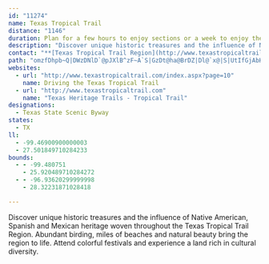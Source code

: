 ```yaml
---
id: "11274"
name: Texas Tropical Trail
distance: "1146"
duration: Plan for a few hours to enjoy sections or a week to enjoy the region.
description: "Discover unique historic treasures and the influence of Native American, Spanish and Mexican heritage woven throughout the Texas Tropical Trail Region. Abundant birding, miles of beaches and natural beauty bring the region to life."
contact: "**[Texas Tropical Trail Region](http://www.texastropicaltrail.com)**  \r\n361-592-4603  \r\n[Send Email](mailto:texastropicaltrail@yahoo.com)  \r\n"
path: "omzfDhpb~Q|DWzDNlD`@pJXlB^zF~A`S|GzDt@ha@BrDZ|Dl@`x@|S|UtIfGjAbHf@hJ?~DG|F]pGEhEJtZHd\\`@hHV~YnBdVr@|d@vBzKx@bEDfJn@t\\bAnf@fApSDzq@l@rL_@vDYxC_@fc@mIdm@uKfDaAhL_Cvo@aMbIgBxDeAnGaCtEeCjOaKb\\eWvc@g\\`F}C|M_HjNsHhKcGxb@iUhQaJnYaNba@uTvDgBlVcJlHwB~F{@noAmIxFk@`IuAzGuB`FoBxDmBz[aSlH{CptA_`@tj@aOzl@cQjFiAfAIndIq[jCCrG\\rlAlJ|aA|Blh@~AbtElKrh@rAvLVrH@nEUzTiBvG_@dEGzVz@hmArGpKJtcBQhCH`If@|Ev@rJtBfJ|AzELlNc@~DHtKfBhL`CnIlA`r@pExDj@hGlAze@vLzXvGjp@jPfi@|NbDp@lERpSeAfTy@xFa@rI_@dFqA|Ai@pCeBtBqB`B{Bdq@i`BrDiIdh@o}@bb@}r@`[cm@~HeP|CoFxG_JlD{Dnr@}r@jHyHfMgLt_@cVbsAcy@xy@cm@pI{FpoAu}@pDgDlAaBrA_Cr@eBn@sBdAaGdSmhBjL_bAp@_DjBgFxCkFjA{AboBueBpPwO~Xgb@|H{J~CeD|cAcw@|UiQxDeCjEyBjLaEzyA_e@bKyClVyD|r@iJfD{@lHsDdBwA~CeD~C}EzAkDz@mC~BcMdDuSbDoQn|@i`D`Leb@xr@mfCjDeIlGwKh}@ekArDgEpPcUfCqCtA{BtV}[|tA}eBjb@ui@rOcRjVe[rEmFlJeI|EcCnRqHbe@cQxC_AhLoEj|@o[bTiHxO}CdDU~p@kAjjA_BfoBaDdR_AxVyAzmAoIfdAmGfuAoJbbCyObGy@bDm@pRaFpn@uQ|b@iLtt@uSxl@}OpCcAvc@}LvNkDvFs@pHa@hONnaCtNlkEzVjEDvGI`Ic@`uB}WxK_B`KeBpg@{K~IsCz[oLrPsGjQ}Rdq@ww@zBmB`g@oX|BaBxyAo}AfqBiwBfHwEpCmAtBm@`Ck@|ASjMkAhvB_Uxu@sI~ZsCxFs@re@eFvBGz@SfE_B|y@q`@v@_At@sA\\gBpFq{@nBuTN_DAaFw@aGuBmI]mB}Te|@{EsSyFma@uFqb@_AoFkBoNyAoNGeCL_HV{DfNwzAjBaVlAeL|A_IhAmDh^us@tNeX~FkIlSwVnCgExa@e_AzAgFrC{H|pAgzD|A_G~@oIrCss@zDy{@H_EOsHiAqK{@kEwA{EgT{j@yLiZeHkRg@iBk@yCa@{D_Dk_@AaBXmEpC{Ln@yDbJqc@tBiJ|AmI@g@Me@iAaBg@sAeEmUSmBGgB?eBRyBt@aCXk@z@sAfAeAhKaIfEoCxHmGhCgDfSiZbJuKzZk]nAeBrCiFtKaXtd@uwAvGkTvDyKbC{GrVul@z@{C`AqE|I{m@PyD@gGs@_]OiJ@}C^{GnAcGZkAf@s@tEyLpG{RlEyOfQyl@dRcp@~c@c|Avg@wfBhb@owAfIkYz@eC~c@e}AbC_JnGiTjCoL~BgMhEkP`FiPjHuTjTgu@jMua@jFySfj@okBdSyr@fBoFt\\amAhJc[pW}}@vBuFzGmLpIwMhhAqhBvAgDfIwUh^qiAnG}S|Jm^n@mCp@sGNwCCuE{@aPqHikAG_IVaJKg@nBoXhAcST[nAiUxIqlAb]c|EnDaWh@{FhAkU|Dai@zGcaA`AiUlA}QzTyzClAuJtAuFtDgJxCaFlDeE~a@m]~~AusArMsIfEsDzEsF`CuDdByDx@_C`AyCfAaFxCeW\\}E`lD|[jIrCbBXlABdAKrCcAfg@gXrCqBvEuEj@Z^?tXcOb@m@NcBJMRG`CPf@KdCsAlG_ErRgNf`@}WdToO`EgDjOaQhCmDvA{Cv@_DViBdEml@HkCYqB}AyAckA{Kw[gD_Eu@uMyAqvBcSoL}@eeAcKsi@{E`BaU?sDOuEwCah@K}DNuHlFut@dAcLt@gNvFwv@hA_NfA}JfIil@nCcn@zoAdJdJoCnUuNd\\_H|YvEtW|P~PfS|PlLlbA~Gn}AbOju@lHhd@pErKx@bR|BnAv@hApBN|BnEoGtEqG~KaKpE{EnBuDJ_AhAsE^sDnQwiC`G}x@Rs@rDue@tDgi@Ce@^{FzTa~C`WqkDhNehBfOmuBFuB`AunA{|@wJwClDg~A_P}Kk@uPUeImDeXaCaCTcCaAyiBkQemBkQagCyV~Oe|AxEoHlLkbBSQlMimAnHks@dGql@dIup@xG_r@jQ}`B`RcgBdGsp@dIyv@bGgm@bEua@?up@Sq}@k@}~@cC{Xi@}~@k@ks@k@sn@Uks@i@gm@e@{Zh`@Cpa@Sp{@}@hDs@jCcAbAw@|EeFfGwFxCcBdCm@`BShKElBS|E_BlEgEnA_AhBaAdCq@bCY~OKtYm@zm@g@dd@InvBoA`@kFAcLFsC`@eCz@qCf@cA`LgSlBmEfAgEbFgUdCqJhAgFTgBBoCo@qSq@aD_DgGq@yB[_Bq@mGa@gGQaG@w^FaCd@eDlLoh@nAmE~qB_yFbAsEHgBEmDq@eHsBqPQyC?_ELsB~Gyl@`AkSBkWpNm{Bt@uFzKqb@bLog@hAsFh@yDVaDtAed@GuJw@eb@ZaSqD{iAMkc@PyD`A{b@`@yCt@_DtAeDpAiBzD}D|a@eXxFiGbWcg@hAoCjAwEhjAakFr@oBdAgBzBcCzB}AvDmAdsA{O~v@}Jxa@cF~Fu@`GyAnFmC|U_O~lAis@lCgCvDaG`bA}aC`AmBhSeg@dFkLpI}c@zDmKxCsGvFqJzCeE`IaIpBoCvBqD`KaRjF{HnIgK|PwOvL}LdBwCjCoHzBgElDmDvJmH`CyCbBaDpAeEh@uD~Dw{@fDgv@NkAZyAl@_BhFwIv@eBr@aCXgCd@wKxAss@bD_kA|Aop@`@_DcBmDoBaDwu@u{AuLkUiJuRcWkg@{AoDuMaWsN_ZeDgGo\\mp@aHuJmC_CuDgC{LyGk@{@qFyCiCmB}FaIOcH]{hA_@e]_Je^uQir@qJs`@yBuEsHiDaIuEoJwEiCwCaCyJyKw`@}C}LcFcUeEmOcJe^uFyVkMif@qCcMaBiJ_CsJkCeHwMa[}s@q|AwGmMir@c}AqLwVex@ieBgv@gdB}^wu@{AqB{CmCwAw@gC_Ay~Ace@kn@sQ}Bg@uCYyAEwYRmGg@aCq@cDuA}CoCoF}F_K{LyFyFUKsIgKqKkL}L~XkI|SiAdEg@tCi@xG}GtpAy@rJeBhKcGnUcMzh@gMrg@gAvD_FvMeUlf@mBjDsGzNw@zBe@zAiAjIi@rHCfCzFvaCEf@rPrcGl@x\\|@lHrCzKx@xBpD`HtE`GdFlEfp@jb@pHnF~s@rs@jFtF~AjCp@xA`@tAh@|C^tEmJl{CeClaAeLlxDw@pZgDleAeAfd@eEvoA_@|R{@~[}H|dC{AvWeB`h@sBlc@uFjgA{Ut`F]vBu@hB}GjFeDzCg@~@cEzD}XnSgXhQyEfDmZ|Tad@rj@oG~DoCNqGpDkB|BuAtB}CjCoG~CqR~FoVnIqc@`OaP~EoEnD_KpNqT~Z_IpHaXp`@qa@`o@qs@rkAqT`[qg@rv@a_@`l@qWp^qV`W_V~ToGnDqHnBoH_@aTo@qe@_@_Xn@qPpDoHnCaInHiFlOkMf^c[r{@yc@~kAeQfMg{@fb@wR|McQ~Ioi@b\\ic@jV_u@~_@kw@hc@qHbFs\\rRaHdEaEvAgiBjdAsY`O{QnKmVpOmdBtaAcEtBqDxAuE`A}Dj@mpAp{@s}BvCqhDjAwdCcFicByC}kCcFmvBwOc|AiMq~AwO}`BoHgxBuWwGVmJEgCMuRwBwJ{@qa@qB_c@aDeP{A_{@_Gk~Ek^iGScGEmnA~@_vDhBiyEvCmfAFmWPwOd@}TR}{GlD}bA~@we@nDyFn@aiAjJmeBxLw`@`EiPpBoFf@utDb[aWfB}d@zDsDR}rD`[u\\rBaKf@}HP}[lAel@dBazGvQs^dBsoAlDcC?wq@rBmgBrEaWx@uSJyg@]ev@k@sh@{@_i@e@yn@?iCMiL?kHMokFkDyHYwRaBsr@wHcQuAsXy@etBkCkSPgIXykB|IsRp@{RfAwl@x@mTj@ycDpCczBkCgL[udBaSwQgBqG]cEMei@Yuc@DgRRmL~@ca@lHc_@lHmFnAsTrDoO`DuNhCsmEd{@wKxEkb@|Ump@~]qBr@yG~Aal@lLu]tH}{@pPi@GwHpAaIt@yEv@sUrEsHlAu}@hQo]fHyRlDceAtS_gBx]sd@tJ_`@xH_V`EyQlDmXxFwi@hKcDx@sCRkB^w~Dnw@{w@hOuFj@gDlAaBxBaC|@ej@hK}mBx_@sMzBoE\\wFRiPLur@DkHPsJDKMgBc@aCgAcBwAw@aAkQ}_@_EoH{DoIm@_Bq@sAgDgDWkAoH?cEJyi@Fix@b@oN@eHMwQ?ko@X_CEqDm@{EqBqCuB_]ea@usDcnEkm@ut@uXm]aHaIiYo]uKwLsEmEmCkBmNmGyc@yTi_Bav@_dCkhAe{EgvBtc@}zCjQg_A?gh@iVst@iWyk@qDis@vAewEwA}~@cLkHmXAec@@oSyOx@_zC?odGy@ksGwBauHm@oqBMwjBwBsxAsDyOmFoFqSmU_w@w^}x@mb@s`@mUkUaLzIaQtCmI~k@}zAr]k|@ze@qmAfB{Evj@}vAnr@yrB~Yuu@~I_VjGsOzDuKbB}GtAmIl@sFpAiTb@yDlA_H~@mDjAgDdNg]nB_FpOgc@bPyb@jf@wnAxGyQpFsMhA_CfA{AlCgCxEkC|CyApAa@fE_C`p@}`@l_@{SdEgDdEaE`BsCbAkCzFiPp@cClB_FfBaGpEmMbDaLvQij@tCgHrDsEjEaD`B}@`G{AnCS~G?hZT?eAGIBaOKaEmAsJeAsEgBsEiA_C}AaCaEqEqEsDe_@kTio@_`@qgAmo@g{I_iFycBecAqaKicGkImFiOsLyjAe_Ay{@{q@qXuUwHoFoLaGuReJ_IaEoQiIuF_DcHsEwLoJ{GeGsPjXq@h@y@Xo@JiACyMuBeA]aAm@mMuKiBkAm@x@mA~@q@ViA@eAXc@^qY~G}EzDuRdUsMrKkKlHoLrFyGrBwGlAaMxAgGxA}DlAuCfAoFnCgCxAqF|DgHfH_qAryAkFnFg\\j_@_FhGsJnOkCjFoBxFiZnnBmFlVyHx[_BrDcAfB_BlBgElD{@rAoCpEgGbNcq@ka@Ye@uEiDmFwC{@[aQsKiIyEsBaB_CsCkA{BsAqDsEmIqDiE}CgCahAmq@kYuQuv@ae@uh@q\\{b@}W_}B}`B_nA{|@aAs@{C}Cqq@uv@kCeAui@gPiiAg\\eUgH{CeBuDuDiC}Ci@uBEq@Cma@FSCeBYkCy@mBkAaBgCsAqFwDqD{@}CeAmTuPoAm@aBe@mDYsEK{z@BkCWgIsAeJkAwFKiX?{FSwFm@{KE__@VwU@iFe@ka@}Eic@_G_ZsDcQeCg]iMa|@y\\cCs@aPkGoMoFaRkM_kAet@gz@gj@kEkCgFgCcC_AyJoF}LmHcDwAuDiAmBWkCM_P_@mDm@acCeg@iUmEqlAaNyvCw[uu@{H{hAoMeEgAmxEklB{DeBkCmBqF_Gc\\ue@mJgMgGiGcGyEyEqCwEuBqGyB_n@mQwnEqqAfGtjAt@|kEz@r_@lAzRzRfuBj@pHl@jLxEjeBjGr~@zyClla@h@hErC~O^zCd@bU@fAMhByJtr@_LpzAaDfd@dM`ChEb@|IXrCDpv@_BpB@xIb@f{@zIjs@~EfHB~Jc@xFy@dIeBzGeCrb@qSvi@uVxn@cZbE{BnFsDtCgC`FgFzGaKxAsCvAwCbByE|Ly_@hCaGrDaHdEuFpF_GvGiFvFiDhFaC~C{@pBy@jTmEts@uM|VgFlhDyo@zEy@|CSpEGpGR|uAbRtFLdC?fE_@`FaAhIwCxEoCrB}@`FuAxFy@rBOhRGdlAJ`xBCbDBzEV`AC\\X~FxAhDrAdB~@xGdF``@d]lGfHz@tArDvD~G`FvCrAfPrF|Ar@rOtFlEx@jD\\dHEpBSzBe@jDkA~^kQpXqL~CgAvCs@dE_@nBLrD|@bBr@bB~@fa@pXli@nZziAhn@tf@pXwk@hzAgBzDu@|ByAfIwNbzAiAnJq@tJAtJd@xp@V|s@bDtsNRpDTbCx@bFd@zAbAfH^zDlg@lmLi@||Aa@nu@]~dAFfN]hy@Cxi@K|TBz`@On~@FxRGv`@eCxH{cAnnCy@vCGdAxAjmGa@rAcA`BcAp@iBp@wBhAc@d@_A~A_@fBGdAAzkGiAxCq@z@gBbAyZ@kB`Aw@|@cAdCcB~}Cs@~k@wApoBuA~_CwArjDlOnjAj@hKbCvWj@|TpJ~VuFzHeRrSkV~X_bC~mCcSpT_@JoIzHeCxDgDfD{FZ_UbE_\\pBkg@vGep@rWnBpIxNpPdLnBzF[~TgD|[aFxQAnNjBrYzH`EzAnDxBbMzKpKrKnC|CvIpIdf@zg@nj@nk@pT`TrElCdCfAh`Bln@jHtD~i@|]vb@nYvDtCzDxExYrh@nF`NrDlGxaBtnBhTnV|OdRnNrO|KrIrMzHlMnIhIfHrb@ra@`GdGlIvGvcBhcA`]bT~I`FlIrDfExBjIfF`D~BxCjCtWhPrLvF|EdBh[rObNzFbd@vStu@p^dXbPhN~HjNvI~bArl@rsB~mAxj@j\\n[nRpkB~gAh]vS|b@|VzlAts@tB`A|DpArF~@bERrs@J`}DR~k@E~EjAjClAtBzAtBjCzD~GrCnG~GbKhOfVrTr^jt@`kAtEdH|DfFlNbUTDdu@zlAn@fAt@jDlA`LR`GvLdmAxNlThDN~BQpBk@dEaCbQaMxZ{SnCaBtFeBvj@Ul`CWrKVnc@zCd]xFb@I\\_@bhBtLdx@~F~qDpVl`AdHhu@zErmDpVjfCzPt}@rG`VhDbObBrHl@nNx@vOj@rU^jaDbTnbC|P~^fC`Mj@z{A`LzrA`J|QxAxz@rFnR`Bl|@xFxtArJdMbAfv@~E`oCzR|RjAx~@nGf[tA\\MdObAjKx@|QfC|SxAdIf@dSd@lRdA^Zp\\fDphAzHrZjB`AR|FXhNjAxl@`EbGXxd@pDhCF~D^lb@pCrNhA`H^liAdIjb@rClMp@nDB`RbA~aBzKjjAhI`WvAdWnBtAZ~Ab@xEhF~ApCjBnBnApAnBdAxB`AjDr@`DBfARfGNp@\\hIXhLdAy@xTwGnqAcAzPqJzlBaDrk@o@fEoAfE{@vAmDvEmiA`nA{AvAa^j`@eOtOsJnK{FzFiIlJeKtKuFxGoAzBsA~Eo@lDKxCGbQoAxvGY`{@a@lpCy@zjDmAzgHBx_@u@|mD?ni@mD`~OOtTCzi@KzOOrDkAtMkA`H_BxGuD`K{ArCiDtFoi@jz@yv@``B{w@xbB_CrF}@nC}@dDeBtIy@fJGrFVh\\L`iA|AdoDYpZaAnY_@vOiAd[aHrwAeEvw@qIxjAw@fJObAg@|AQ@w@bAsCxA_GBgQ?mDa@c^aAaEW_DtyAKbEYvBw@tDaApC_BxCeAfBmB`C_BvC{GvJaBlDmBxFeIhYiDzKqCnFgd@vj@ebArkAsf@tm@cW~Y_j@tp@uFhHyZpd@{\\rf@s]lf@wY~d@aW~a@ma@lq@w[xi@oLjRaTbXyhDjlEsFtI_GtIeWhZcA`BmBrFiFbToXdjAyt@fzC{Qjv@yW`fAwDrPq~@fwDu@lD}Dde@GfBsU~tCYnFPjZA~GLvLRdBtD`O`A`Fvd@ffG~Ftp@t`@rfFtKbj@tAfIf@nFBnFGhCg@zFc@nBw@xCoc@`tAqAzG]pEGtDFrEXzDdCfMlUvdAfAhHV|DApI[pDaDpU_B`Ku|@niGiAtH{AtHkCtJsRfw@an@dcCiSfy@gArC{r@jvAcL`VmArEcAhHWrE_@|QFtE\\jEr@rEnNje@n@|EF~CPzt@vApaDH~j@`AtuBjCpzINnNT~a@v@pdBHt`@OrEW~CuT`pAqIrc@uMlw@uNjx@oClPk@bFuGhs@uDb^yCj[{@tKsFdh@}@rGe@xAs@lAm@f@}Ar@]J"
websites:
  - url: "http://www.texastropicaltrail.com/index.aspx?page=10"
    name: Driving the Texas Tropical Trail
  - url: "http://www.texastropicaltrail.com"
    name: "Texas Heritage Trails - Tropical Trail"
designations:
  - Texas State Scenic Byway
states:
  - TX
ll:
  - -99.46900900000003
  - 27.501849710284233
bounds:
  - - -99.480751
    - 25.920489710284272
  - - -96.93620299999998
    - 28.32231871028418

---
```


Discover unique historic treasures and the influence of Native American, Spanish and Mexican heritage woven throughout the Texas Tropical Trail Region. Abundant birding, miles of beaches and natural beauty bring the region to life. Attend colorful festivals and experience a land rich in cultural diversity.
